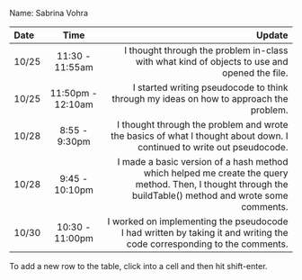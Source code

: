 Name: Sabrina Vohra

| Date  |       Time        |                                                                                                                                                    Update |
|:------|:-----------------:|----------------------------------------------------------------------------------------------------------------------------------------------------------:|
| 10/25 |  11:30 - 11:55am  |                                                              I thought through the problem in-class with what kind of objects to use and opened the file. |
| 10/25 | 11:50pm - 12:10am |                                                                    I started writing pseudocode to think through my ideas on how to approach the problem. |
| 10/28 |   8:55 - 9:30pm   |                                     I thought through the problem and wrote the basics of what I thought about down. I continued to write out pseudocode. |
| 10/28 |  9:45 - 10:10pm   | I made a basic version of a hash method which helped me create the query method. Then, I thought through the buildTable() method and wrote some comments. |
| 10/30 |  10:30 - 11:00pm  |                                    I worked on implementing the pseudocode I had written by taking it and writing the code corresponding to the comments. |


To add a new row to the table, click into a cell and then hit shift-enter.